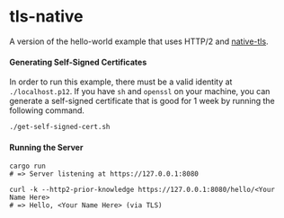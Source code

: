 # tls-native

A version of the hello-world example that uses HTTP/2 and [native-tls](https://github.com/sfackler/rust-native-tls).

#### Generating Self-Signed Certificates

In order to run this example, there must be a valid identity at `./localhost.p12`. If you have `sh` and `openssl` on
your machine, you can generate a self-signed certificate that is good for 1
week by running the following command.

```sh
./get-self-signed-cert.sh
```

#### Running the Server

```
cargo run
# => Server listening at https://127.0.0.1:8080

curl -k --http2-prior-knowledge https://127.0.0.1:8080/hello/<Your Name Here>
# => Hello, <Your Name Here> (via TLS)
```
